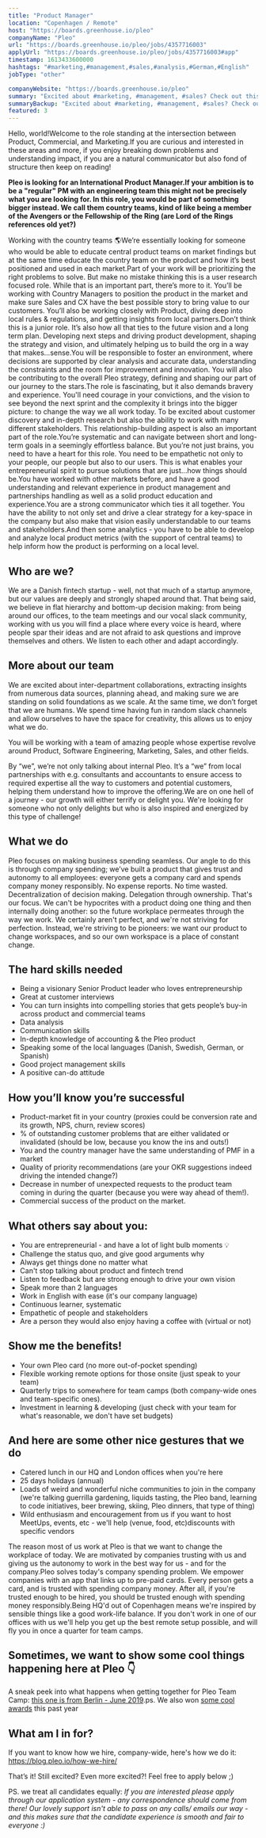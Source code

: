 ```yaml
---
title: "Product Manager"
location: "Copenhagen / Remote"
host: "https://boards.greenhouse.io/pleo"
companyName: "Pleo"
url: "https://boards.greenhouse.io/pleo/jobs/4357716003"
applyUrl: "https://boards.greenhouse.io/pleo/jobs/4357716003#app"
timestamp: 1613433600000
hashtags: "#marketing,#management,#sales,#analysis,#German,#English"
jobType: "other"

companyWebsite: "https://boards.greenhouse.io/pleo"
summary: "Excited about #marketing, #management, #sales? Check out this job post!"
summaryBackup: "Excited about #marketing, #management, #sales? Check out this job post!"
featured: 3
---
```



Hello, world!Welcome to the role standing at the intersection between Product, Commercial, and Marketing.If you are curious and interested in these areas and more, if you enjoy breaking down problems and understanding impact, if you are a natural communicator but also fond of structure then keep on reading!

**Pleo is looking for an International Product Manager.If your ambition is to be a "regular" PM with an engineering team this might not be precisely what you are looking for. In this role, you would be part of something bigger instead. We call them country teams, kind of like being a member of the Avengers or the Fellowship of the Ring (are Lord of the Rings references old yet?)**

Working with the country teams 🌎We’re essentially looking for someone who would be able to educate central product teams on market findings but at the same time educate the country team on the product and how it’s best positioned and used in each market.Part of your work will be prioritizing the right problems to solve. But make no mistake thinking this is a user research focused role. While that is an important part, there’s more to it. You’ll be working with Country Managers to position the product in the market and make sure Sales and CX have the best possible story to bring value to our customers. You’ll also be working closely with Product, diving deep into local rules & regulations, and getting insights from local partners.Don’t think this is a junior role. It’s also how all that ties to the future vision and a long term plan. Developing next steps and driving product development, shaping the strategy and vision, and ultimately helping us to build the org in a way that makes...sense.You will be responsible to foster an environment, where decisions are supported by clear analysis and accurate data, understanding the constraints and the room for improvement and innovation. You will also be contributing to the overall Pleo strategy, defining and shaping our part of our journey to the stars.The role is fascinating, but it also demands bravery and experience. You'll need courage in your convictions, and the vision to see beyond the next sprint and the complexity it brings into the bigger picture: to change the way we all work today. To be excited about customer discovery and in-depth research but also the ability to work with many different stakeholders. This relationship-building aspect is also an important part of the role.You’re systematic and can navigate between short and long-term goals in a seemingly effortless balance. But you’re not just brains, you need to have a heart for this role. You need to be empathetic not only to your people, our people but also to our users. This is what enables your entrepreneurial spirit to pursue solutions that are just...how things should be.You have worked with other markets before, and have a good understanding and relevant experience in product management and partnerships handling as well as a solid product education and experience.You are a strong communicator which ties it all together. You have the ability to not only set and drive a clear strategy for a key-space in the company but also make that vision easily understandable to our teams and stakeholders.And then some analytics - you have to be able to develop and analyze local product metrics (with the support of central teams) to help inform how the product is performing on a local level.

## Who are we?

We are a Danish fintech startup - well, not that much of a startup anymore, but our values are deeply and strongly shaped around that. That being said, we believe in flat hierarchy and bottom-up decision making: from being around our offices, to the team meetings and our vocal slack community, working with us you will find a place where every voice is heard, where people spar their ideas and are not afraid to ask questions and improve themselves and others. We listen to each other and adapt accordingly.

## More about our team

We are excited about inter-department collaborations, extracting insights from numerous data sources, planning ahead, and making sure we are standing on solid foundations as we scale. At the same time, we don’t forget that we are humans. We spend time having fun in random slack channels and allow ourselves to have the space for creativity, this allows us to enjoy what we do.

You will be working with a team of amazing people whose expertise revolve around Product, Software Engineering, Marketing, Sales, and other fields.

By “we”, we’re not only talking about internal Pleo. It’s a “we” from local partnerships with e.g. consultants and accountants to ensure access to required expertise all the way to customers and potential customers, helping them understand how to improve the offering.We are on one hell of a journey - our growth will either terrify or delight you. We're looking for someone who not only delights but who is also inspired and energized by this type of challenge!

## What we do

Pleo focuses on making business spending seamless. Our angle to do this is through company spending; we’ve built a product that gives trust and autonomy to all employees: everyone gets a company card and spends company money responsibly. No expense reports. No time wasted. Decentralization of decision making. Delegation through ownership. That's our focus. We can't be hypocrites with a product doing one thing and then internally doing another: so the future workplace permeates through the way we work. We certainly aren't perfect, and we're not striving for perfection. Instead, we're striving to be pioneers: we want our product to change workspaces, and so our own workspace is a place of constant change.

## The hard skills needed

*   Being a visionary Senior Product leader who loves entrepreneurship
*   Great at customer interviews
*   You can turn insights into compelling stories that gets people’s buy-in across product and commercial teams
*   Data analysis
*   Communication skills
*   In-depth knowledge of accounting & the Pleo product
*   Speaking some of the local languages (Danish, Swedish, German, or Spanish)
*   Good project management skills
*   A positive can-do attitude

## How you’ll know you’re successful

*   Product-market fit in your country (proxies could be conversion rate and its growth, NPS, churn, review scores)
*   % of outstanding customer problems that are either validated or invalidated (should be low, because you know the ins and outs!)
*   You and the country manager have the same understanding of PMF in a market
*   Quality of priority recommendations (are your OKR suggestions indeed driving the intended change?)
*   Decrease in number of unexpected requests to the product team coming in during the quarter (because you were way ahead of them!).
*   Commercial success of the product on the market.

## What others say about you:

*   You are entrepreneurial - and have a lot of light bulb moments 💡
*   Challenge the status quo, and give good arguments why
*   Always get things done no matter what
*   Can't stop talking about product and fintech trend
*   Listen to feedback but are strong enough to drive your own vision
*   Speak more than 2 languages
*   Work in English with ease (it's our company language)
*   Continuous learner, systematic
*   Empathetic of people and stakeholders
*   Are a person they would also enjoy having a coffee with (virtual or not)

## Show me the benefits!

*   Your own Pleo card (no more out-of-pocket spending)
*   Flexible working remote options for those onsite (just speak to your team)
*   Quarterly trips to somewhere for team camps (both company-wide ones and team-specific ones).
*   Investment in learning & developing (just check with your team for what's reasonable, we don't have set budgets)

## And here are some other nice gestures that we do

*   Catered lunch in our HQ and London offices when you're here
*   25 days holidays (annual)
*   Loads of weird and wonderful niche communities to join in the company (we're talking guerrilla gardening, liquids tasting, the Pleo band, learning to code initiatives, beer brewing, skiing, Pleo dinners, that type of thing)
*   Wild enthusiasm and encouragement from us if you want to host MeetUps, events, etc - we'll help (venue, food, etc)discounts with specific vendors

The reason most of us work at Pleo is that we want to change the workplace of today. We are motivated by companies trusting with us and giving us the autonomy to work in the best way for us - and for the company.Pleo solves today's company spending problem. We empower companies with an app that links up to pre-paid cards. Every person gets a card, and is trusted with spending company money. After all, if you're trusted enough to be hired, you should be trusted enough with spending money responsibly.Being HQ'd out of Copenhagen means we're inspired by sensible things like a good work-life balance. If you don't work in one of our offices with us we'll help you get up the best remote setup possible, and will fly you in once a quarter for team camps.

## Sometimes, we want to show some cool things happening here at Pleo 👇

A sneak peek into what happens when getting together for Pleo Team Camp: [this one is from Berlin - June 2019](https://youtu.be/Ooy0JCJzNzc).ps. We also won [some cool awards](https://blog.pleo.io/en/pleo-evolution) this past year

## What am I in for?

If you want to know how we hire, company-wide, here's how we do it: https://blog.pleo.io/how-we-hire/

That’s it! Still excited? Even more excited?! Feel free to apply below ;)

PS. we treat all candidates equally: _If you are interested please apply through our application system - any correspondence should come from there! Our lovely support isn't able to pass on any calls/ emails our way - and this makes sure that the candidate experience is smooth and fair to everyone :)_
